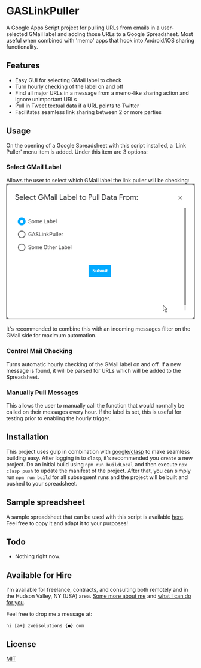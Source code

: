 # GASLinkPuller

A Google Apps Script project for pulling URLs from emails in a user-selected GMail label and adding those URLs to a Google Spreadsheet. Most useful when combined with 'memo' apps that hook into Android/iOS sharing functionality.

## Features

-   Easy GUI for selecting GMail label to check
-   Turn hourly checking of the label on and off
-   Find all major URLs in a message from a memo-like sharing action and ignore unimportant URLs
-   Pull in Tweet textual data if a URL points to Twitter
-   Facilitates seamless link sharing between 2 or more parties

## Usage

On the opening of a Google Spreadsheet with this script installed, a 'Link Puller' menu item is added. Under this item are 3 options:

### Select GMail Label

Allows the user to select which GMail label the link puller will be checking:
![Label Demo](/docs/LabelDemo.gif)

It's recommended to combine this with an incoming messages filter on the GMail side for maximum automation.

### Control Mail Checking

Turns automatic hourly checking of the GMail label on and off. If a new message is found, it will be parsed for URLs which will be added to the Spreadsheet.

### Manually Pull Messages

This allows the user to manually call the function that would normally be called on their messages every hour. If the label is set, this is useful for testing prior to enabling the hourly trigger.

## Installation

This project uses gulp in combination with [google/clasp](https://github.com/google/clasp#pull) to make seamless building easy. After logging in to `clasp`, it's recommended you `create` a new project. Do an initial build using `npm run buildLocal` and then execute `npx clasp push` to update the manifest of the project. After that, you can simply run `npm run build` for all subsequent runs and the project will be built and pushed to your spreadsheet.

## Sample spreadsheet

A sample spreadsheet that can be used with this script is available [here](https://docs.google.com/spreadsheets/d/1nOMRU7PeyXAnY7Z7d2En_jVV2ItrJE0RqHGFLGYAeR0/edit#gid=0). Feel free to copy it and adapt it to your purposes!

## Todo

-   Nothing right now.

## Available for Hire

I'm available for freelance, contracts, and consulting both remotely and in the Hudson Valley, NY (USA) area. [Some more about me](https://www.zweisolutions.com/about.html) and [what I can do for you](https://www.zweisolutions.com/services.html).

Feel free to drop me a message at:

```
hi [a+] zweisolutions {●} com
```

## License

[MIT](./LICENSE)
